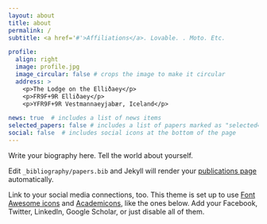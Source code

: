 ```yaml
---
layout: about
title: about
permalink: /
subtitle: <a href='#'>Affiliations</a>. Lovable. . Moto. Etc.

profile:
  align: right
  image: profile.jpg
  image_circular: false # crops the image to make it circular
  address: >
    <p>The Lodge on the Elliðaey</p>
    <p>FR9F+9R Elliðaey</p>
    <p>YFR9F+9R Vestmannaeyjabær, Iceland</p>

news: true  # includes a list of news items
selected_papers: false # includes a list of papers marked as "selected={true}"
social: false  # includes social icons at the bottom of the page
---
```


Write your biography here. Tell the world about yourself.

Edit `_bibliography/papers.bib` and Jekyll will render your [publications page](/al-folio/publications/) automatically.

Link to your social media connections, too. This theme is set up to use [Font Awesome icons](http://fortawesome.github.io/Font-Awesome/) and [Academicons](https://jpswalsh.github.io/academicons/), like the ones below. Add your Facebook, Twitter, LinkedIn, Google Scholar, or just disable all of them.
